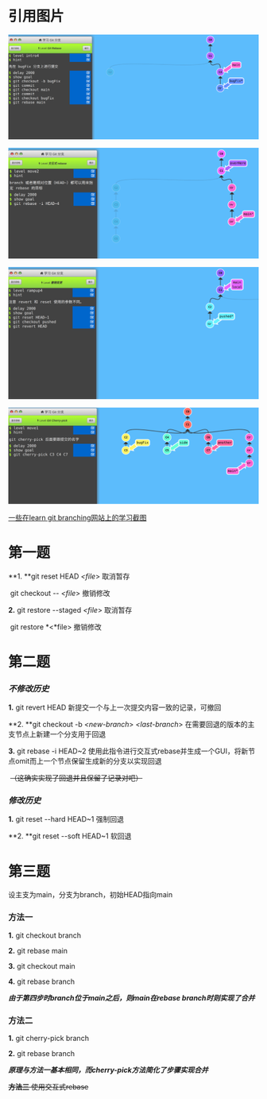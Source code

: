 # **引用图片**

![1](./rebase.png)

![2](./rebase-i.png)

![3](./revert.png)

![4](./cherry-pick.png)

<u>一些在learn git branching网站上的学习截图</u>



# **第一题**

**1. **git reset HEAD *<file*>    取消暂存

​    git checkout -- *<file*>     撤销修改

**2.** git restore --staged *<file*>    取消暂存

​    git restore *<*file>      撤销修改



# **第二题**

### *不修改历史*

**1.** git revert HEAD    新提交一个与上一次提交内容一致的记录，可撤回

**2. **git checkout -b *<new-branch*> *<last-branch*>     在需要回退的版本的主支节点上新建一个分支用于回退

**3.** git rebase -i HEAD~2    使用此指令进行交互式rebase并生成一个GUI，将新节点omit而上一个节点保留生成新的分支以实现回退

​                                            ~~（这确实实现了回退并且保留了记录对吧）~~

### *修改历史*

**1.** git reset --hard HEAD~1    强制回退

**2. **git reset --soft HEAD~1    软回退



# **第三题**

设主支为main，分支为branch，初始HEAD指向main

### 方法一

**1.** git checkout branch

**2.** git rebase main    

**3.** git checkout main

**4.** git rebase branch

***由于第四步时branch位于main之后，则main在rebase branch时则实现了合并***

### **方法二**

**1.** git cherry-pick branch

**2.** git rebase branch

***原理与方法一基本相同，而cherry-pick方法简化了步骤实现合并***

~~**方法三**   使用交互式rebase~~







